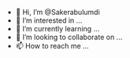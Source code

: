 - 👋 Hi, I’m @Sakerabulumdi
- 👀 I’m interested in ...
- 🌱 I’m currently learning ...
- 💞️ I’m looking to collaborate on ...
- 📫 How to reach me ...

<!---
Sakerabulumdi/Sakerabulumdi is a ✨ special ✨ repository because its `README.md` (this file) appears on your GitHub profile.
You can click the Preview link to take a look at your changes.
--->
